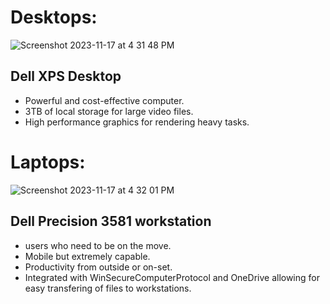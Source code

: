 # Desktops:
![Screenshot 2023-11-17 at 4 31 48 PM](https://github.com/Innovators2023/Innovators2023/assets/144941532/05e87c46-1a9a-4a26-b00b-13b486e057cd)
## Dell XPS Desktop
- Powerful and cost-effective computer.
- 3TB of local storage for large video files.
- High performance graphics for rendering heavy tasks.

# Laptops:
![Screenshot 2023-11-17 at 4 32 01 PM](https://github.com/Innovators2023/Innovators2023/assets/144941532/99454fd4-379e-4a52-9dd2-ed395ff1ec84)
## Dell Precision 3581 workstation
- users who need to be on the move.
- Mobile but extremely capable.
- Productivity from outside or on-set.
- Integrated with WinSecureComputerProtocol and OneDrive allowing for easy transfering of files to workstations.
